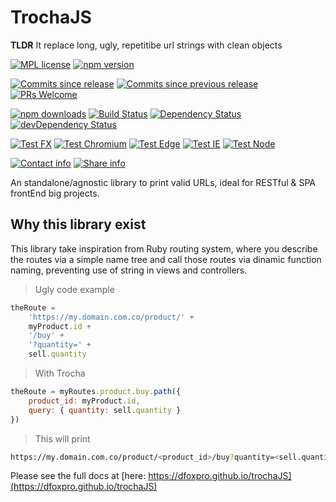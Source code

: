 # TrochaJS

**TLDR** It replace long, ugly, repetitibe url strings with clean objects

[![MPL license](https://img.shields.io/npm/l/trocha.svg?style=plastic&logo=Mozilla)](https://www.mozilla.org/en-US/MPL/2.0/FAQ)
[![npm version](https://img.shields.io/npm/v/trocha.svg?style=plastic&logo=npm)](https://www.npmjs.com/package/trocha)

[![Commits since release](https://img.shields.io/github/commits-since/DFOXpro/trocha/0.2.0.svg?style=plastic&logo=Github)]()
[![Commits since previous release](https://img.shields.io/github/commits-since/DFOXpro/trocha/0.1.3.svg?style=plastic&logo=Github)]()
[![PRs Welcome](https://img.shields.io/badge/PRs-welcome-brightgreen.svg?style=plastic&logo=Github)](http://makeapullrequest.com)

<!-- @TODO
[![Code Climate](https://img.shields.io/codeclimate/github/DFOXpro/trocha.svg?style=plastic)](https://codeclimate.com/github/DFOXpro/trocha)
-->

[![npm downloads](https://img.shields.io/npm/dm/trocha.svg?style=plastic)](https://npmcharts.com/compare/trocha?minimal=true)
[![Build Status](https://img.shields.io/travis/DFOXpro/trocha.svg?logo=Travis%20CI&logoColor=FFFFFF&style=plastic)](https://travis-ci.org/DFOXpro/trocha)
[![Dependency Status](https://img.shields.io/david/DFOXpro/trocha.svg?style=plastic)](https://david-dm.org/DFOXpro/trocha)
[![devDependency Status](https://img.shields.io/david/dev/DFOXpro/trocha.svg?style=plastic)](https://david-dm.org/DFOXpro/trocha#info=devDependencies)

[![Test FX](https://img.shields.io/badge/asserts-173/173-brightgreen.svg?style=plastic&logo=Mozilla%20Firefox)](https://github.com/DFOXpro/trocha/tree/master/src/test)
[![Test Chromium](https://img.shields.io/badge/asserts-173/173-brightgreen.svg?style=plastic&logo=Google%20Chrome)](https://github.com/DFOXpro/trocha/tree/master/src/test)
[![Test Edge](https://img.shields.io/badge/asserts-173/173-brightgreen.svg?style=plastic&logo=Microsoft%20Edge)](https://github.com/DFOXpro/trocha/tree/master/src/test)
[![Test IE](https://img.shields.io/badge/11%20asserts-170/173-brightgreen.svg?style=plastic&logo=Internet%20explorer&color=important)](https://github.com/DFOXpro/trocha/tree/master/src/test)
[![Test Node](https://img.shields.io/badge/asserts-173/173-brightgreen.svg?style=plastic&logo=Node.js)](https://github.com/DFOXpro/trocha/tree/master/src/test)

[![Contact info](https://img.shields.io/badge/contact-@DFOXpro-informational.svg?style=plastic&logo=Twitter)](https://twitter.com/dfoxpro)
[![Share info](https://img.shields.io/badge/share-%23TrochaJS-informational.svg?style=plastic&logo=Twitter)](https://twitter.com/hashtag/TrochaJS)

An standalone/agnostic library to print valid URLs, ideal for RESTful & SPA frontEnd big projects.

## Why this library exist

This library take inspiration from Ruby routing system, where you describe the routes via a simple name tree and call those routes via dinamic function naming, preventing use of string in views and controllers.

> Ugly code example

```javascript
theRoute =
	'https://my.domain.com.co/product/' +
	myProduct.id +
	'/buy' +
	'?quantity=' +
	sell.quantity
```

> With Trocha

```javascript
theRoute = myRoutes.product.buy.path({
	product_id: myProduct.id,
	query: { quantity: sell.quantity }
})
```

> This will print

```bash
https://my.domain.com.co/product/<product_id>/buy?quantity=<sell.quantity>
```

Please see the full docs at [here: https://dfoxpro.github.io/trochaJS](https://dfoxpro.github.io/trochaJS)
